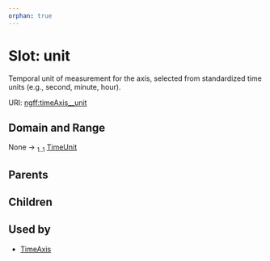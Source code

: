 ```yaml
---
orphan: true
---
```


# Slot: unit

Temporal unit of measurement for the axis, selected from standardized time units (e.g., second, minute, hour).

URI: [ngff:timeAxis__unit](https://w3id.org/ome/ngff/timeAxis__unit)


## Domain and Range

None &#8594;  <sub>1..1</sub> [TimeUnit](TimeUnit.md)

## Parents


## Children


## Used by

 * [TimeAxis](TimeAxis.md)
